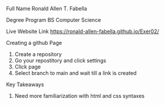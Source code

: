 Full Name
Ronald Allen T. Fabella

Degree Program
BS Computer Science

Live Website Link
https://ronald-allen-fabella.github.io/Exer02/

Creating a github Page
1) Create a repository
2) Go your repostitory and click settings
3) Click page
4) Select branch to main and wait till a link is created

Key Takeaways
1) Need more familiarization with html and css syntaxes

